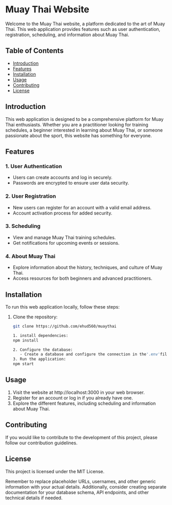 # Muay Thai Website

Welcome to the Muay Thai website, a platform dedicated to the art of Muay Thai. This web application provides features such as user authentication, registration, scheduling, and information about Muay Thai.

## Table of Contents
- [Introduction](#introduction)
- [Features](#features)
- [Installation](#installation)
- [Usage](#usage)
- [Contributing](#contributing)
- [License](#license)

## Introduction

This web application is designed to be a comprehensive platform for Muay Thai enthusiasts. Whether you are a practitioner looking for training schedules, a beginner interested in learning about Muay Thai, or someone passionate about the sport, this website has something for everyone.

## Features

### 1. User Authentication
- Users can create accounts and log in securely.
- Passwords are encrypted to ensure user data security.

### 2. User Registration
- New users can register for an account with a valid email address.
- Account activation process for added security.

### 3. Scheduling
- View and manage Muay Thai training schedules.
- Get notifications for upcoming events or sessions.

### 4. About Muay Thai
- Explore information about the history, techniques, and culture of Muay Thai.
- Access resources for both beginners and advanced practitioners.

## Installation

To run this web application locally, follow these steps:

1. Clone the repository:
   ```bash
   git clone https://github.com/ehud560/muaythai

   1. install dependencies:
   npm install

   2. Configure the database:
      - Create a database and configure the connection in the'.env'file.
   3. Run the application:
   npm start

## Usage
   1. Visit the website at http://localhost:3000 in your web browser.
   2. Register for an account or log in if you already have one.
   3. Explore the different features, including scheduling and information about Muay Thai.

## Contributing
If you would like to contribute to the development of this project, please follow our contribution guidelines.

## License
This project is licensed under the MIT License.


Remember to replace placeholder URLs, usernames, and other generic information with your actual details. Additionally, consider creating separate documentation for your database schema, API endpoints, and other technical details if needed.
